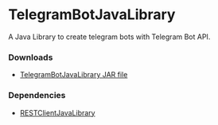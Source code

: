 # TelegramBotJavaLibrary #
A Java Library to create telegram bots with Telegram Bot API.

### Downloads ###
* [TelegramBotJavaLibrary JAR file](https://bitbucket.org/shiblymeeran/binarydownloads/downloads/TelegramBotJavaLibrary.jar)

### Dependencies ###
* [RESTClientJavaLibrary](https://github.com/shiblymeeran/RESTClientJavaLibrary)
